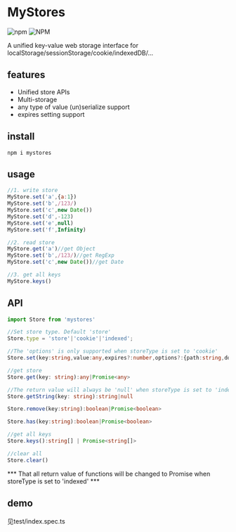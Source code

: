 
# MyStores
![npm](https://img.shields.io/npm/v/mystores)
![NPM](https://img.shields.io/npm/l/mystores)

A unified key-value web storage interface for localStorage/sessionStorage/cookie/indexedDB/...

## features
- Unified store APIs
- Multi-storage
- any type of value (un)serialize support
- expires setting support

## install

```
npm i mystores
```

## usage
```js
//1. write store
MyStore.set('a',{a:1})
MyStore.set('b',/123/)
MyStore.set('c',new Date())
MyStore.set('d',-123)
MyStore.set('e',null)
MyStore.set('f',Infinity)

//2. read store
MyStore.get('a')//get Object
MyStore.set('b',/123/)//get RegExp
MyStore.set('c',new Date())//get Date

//3. get all keys
MyStore.keys()
```

## API
```ts
import Store from 'mystores'

//Set store type. Default 'store'
Store.type = 'store'|'cookie'|'indexed';

//The 'options' is only supported when storeType is set to 'cookie'
Store.set(key:string,value:any,expires?:number,options?:{path:string,domain?:string,secure:boolean}):boolean|Promise<boolean>

//get store
Store.get(key: string):any|Promise<any>

//The return value will always be 'null' when storeType is set to 'indexed' 
Store.getString(key: string):string|null

Store.remove(key:string):boolean|Promise<boolean>

Store.has(key:string):boolean|Promise<boolean>

//get all keys
Store.keys():string[] | Promise<string[]>

//clear all
Store.clear()
```
*** That all return value of functions will be changed to Promise when storeType is set to 'indexed' ***

## demo
见test/index.spec.ts
